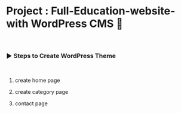 # Project : Full-Education-website-with WordPress CMS 🌟

<br />

<h3 align="left">▶ Steps to Create WordPress Theme </h3><br />

1. create home page

2. create category page

3. contact page
